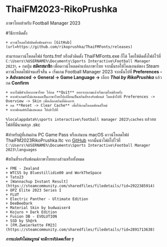 # ThaiFM2023-RikoPrushka
ภาษาไทยสำหรับ Football Manager 2023

#วิธีการติดตั้ง

    + ดาวน์โหลดไฟล์ติดตั้งฟอนต์จาก [GitHub](url=https://github.com/rikoprushka/ThaiFMFonts/releases)
สามารถดาวน์โหลดไฟล์ fonts.fmf หรือตัวติดตั้ง ThaiFMFonts.exe ก็ได้ โดยให้ติดตั้งไฟล์ไว้ที่
```C:\Users\%USERNAME%\Documents\Sports Interactive\Football Manager 2023\```
    + กดปุ่ม **สมัครสมาชิก** เพื่อดาวน์โหลดคำแปลภาษาไทย จากนั้นรอให้ไคลเอนต์ของ Steam ดาวน์โหลดไฟล์จนเสร็จสิ้น
    + เริ่มเกม Football Manager 2023 จากนั้นไปที่ **Preferences -> Advanced -> General -> Game Language ->** เลือก ***Thai by RikoPrushka*** แล้วกด **Confirm**



    + หากไม่มีตัวเลือกภาษาไทย ให้กด **Quit** ออกจากเกมแล้วเริ่มเกมใหม่อีกครั้ง
    + หากตัวเกมยังไม่แสดงผลเป็นภาษาไทยให้เปลี่ยนเป็นสกินที่รองรับฟอนต์ โดยเข้าไปที่ Preferences -> Overview -> Skin เพื่อเลือกสกินที่ต้องการ
    + กด **Reset -> Clear Cache** เพื่อให้เกมโหลดฟอนต์ใหม่
    + หากฟอนต์ยังไม่แสดงผล ให้เข้าไปที่
```%localappdata%\sports interactive\football manager 2023\caches```
แล้วลบไฟล์ที่มีนามสกุล .skc


#สำหรับผู้ที่เล่นผ่าน PC Game Pass หรือเล่นบน macOS 
ดาวน์โหลดไฟล์ ThaiFM2023RikoPrushka.ltc จาก [GitHub](url=https://github.com/rikoprushka/ThaiFM2023-RikoPrushka/releases)
จากนั้นนำไฟล์ไปไว้ที่
```C:\Users\%USERNAME%\Documents\Sports Interactive\Football Manager 2023\languages```

#สกินที่รองรับฟอนต์ภาษาไทยบางส่วนหรือทั้งหมด

    + FME - Zealand
    + WTCS5 by Bluestillidie00 and WorkTheSpace
    + Tato23
    + [Wannachup Instant Result](https://steamcommunity.com/sharedfiles/filedetails/?id=2922385914)
    + OPZ Elite 2023 Series I
    + FLUT
    + Electric Panther - Ultimate Edition
    + DeeBeeDark
    + Material Skin by budwaiser4
    + Kojuro + Dark Edition
    + Fusion DB - EVOLUTION
    + SSD by Sh@rk
    + [FM.Zweierkette FM23](https://steamcommunity.com/sharedfiles/filedetails/?id=2891713638)


***การแปลยังไม่สมบูรณ์ จะมีการอัปเดตเรื่อย ๆ***